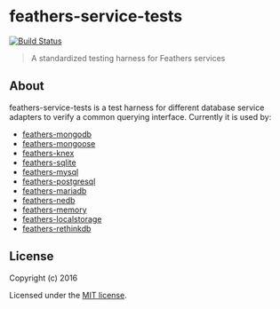 # feathers-service-tests

[![Build Status](https://travis-ci.org/feathersjs/feathers-service-tests.png?branch=master)](https://travis-ci.org/feathersjs/feathers-service-tests)

> A standardized testing harness for Feathers services

## About

feathers-service-tests is a test harness for different database service adapters to verify a common querying interface. Currently it is used by:

- [feathers-mongodb](https://github.com/feathersjs/feathers-mongodb)
- [feathers-mongoose](https://github.com/feathersjs/feathers-mongoose)
- [feathers-knex](https://github.com/feathersjs/feathers-knex)
- [feathers-sqlite](https://github.com/feathersjs/feathers-sqlite)
- [feathers-mysql](https://github.com/feathersjs/feathers-mysql)
- [feathers-postgresql](https://github.com/feathersjs/feathers-postgresql)
- [feathers-mariadb](https://github.com/feathersjs/feathers-mariadb)
- [feathers-nedb](https://github.com/feathersjs/feathers-nedb)
- [feathers-memory](https://github.com/feathersjs/feathers-memory)
- [feathers-localstorage](https://github.com/feathersjs/feathers-localstorage)
- [feathers-rethinkdb](https://github.com/feathersjs/feathers-rethinkdb)

## License

Copyright (c) 2016

Licensed under the [MIT license](LICENSE).
